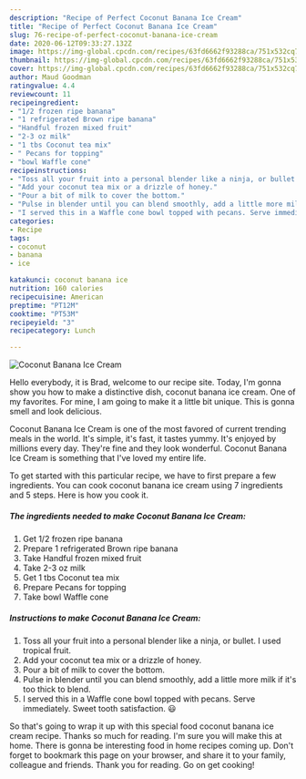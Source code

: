 ```yaml
---
description: "Recipe of Perfect Coconut Banana Ice Cream"
title: "Recipe of Perfect Coconut Banana Ice Cream"
slug: 76-recipe-of-perfect-coconut-banana-ice-cream
date: 2020-06-12T09:33:27.132Z
image: https://img-global.cpcdn.com/recipes/63fd6662f93288ca/751x532cq70/coconut-banana-ice-cream-recipe-main-photo.jpg
thumbnail: https://img-global.cpcdn.com/recipes/63fd6662f93288ca/751x532cq70/coconut-banana-ice-cream-recipe-main-photo.jpg
cover: https://img-global.cpcdn.com/recipes/63fd6662f93288ca/751x532cq70/coconut-banana-ice-cream-recipe-main-photo.jpg
author: Maud Goodman
ratingvalue: 4.4
reviewcount: 11
recipeingredient:
- "1/2 frozen ripe banana"
- "1 refrigerated Brown ripe banana"
- "Handful frozen mixed fruit"
- "2-3 oz milk"
- "1 tbs Coconut tea mix"
- " Pecans for topping"
- "bowl Waffle cone"
recipeinstructions:
- "Toss all your fruit into a personal blender like a ninja, or bullet. I used tropical fruit."
- "Add your coconut tea mix or a drizzle of honey."
- "Pour a bit of milk to cover the bottom."
- "Pulse in blender until you can blend smoothly, add a little more milk if it&#39;s too thick to blend."
- "I served this in a Waffle cone bowl topped with pecans. Serve immediately. Sweet tooth satisfaction. 😃"
categories:
- Recipe
tags:
- coconut
- banana
- ice

katakunci: coconut banana ice 
nutrition: 160 calories
recipecuisine: American
preptime: "PT12M"
cooktime: "PT53M"
recipeyield: "3"
recipecategory: Lunch

---
```



![Coconut Banana Ice Cream](https://img-global.cpcdn.com/recipes/63fd6662f93288ca/751x532cq70/coconut-banana-ice-cream-recipe-main-photo.jpg)

Hello everybody, it is Brad, welcome to our recipe site. Today, I'm gonna show you how to make a distinctive dish, coconut banana ice cream. One of my favorites. For mine, I am going to make it a little bit unique. This is gonna smell and look delicious.



Coconut Banana Ice Cream is one of the most favored of current trending meals in the world. It's simple, it's fast, it tastes yummy. It's enjoyed by millions every day. They're fine and they look wonderful. Coconut Banana Ice Cream is something that I've loved my entire life.


To get started with this particular recipe, we have to first prepare a few ingredients. You can cook coconut banana ice cream using 7 ingredients and 5 steps. Here is how you cook it.

##### The ingredients needed to make Coconut Banana Ice Cream:

1. Get 1/2 frozen ripe banana
1. Prepare 1 refrigerated Brown ripe banana
1. Take Handful frozen mixed fruit
1. Take 2-3 oz milk
1. Get 1 tbs Coconut tea mix
1. Prepare  Pecans for topping
1. Take bowl Waffle cone




##### Instructions to make Coconut Banana Ice Cream:

1. Toss all your fruit into a personal blender like a ninja, or bullet. I used tropical fruit.
1. Add your coconut tea mix or a drizzle of honey.
1. Pour a bit of milk to cover the bottom.
1. Pulse in blender until you can blend smoothly, add a little more milk if it&#39;s too thick to blend.
1. I served this in a Waffle cone bowl topped with pecans. Serve immediately. Sweet tooth satisfaction. 😃




So that's going to wrap it up with this special food coconut banana ice cream recipe. Thanks so much for reading. I'm sure you will make this at home. There is gonna be interesting food in home recipes coming up. Don't forget to bookmark this page on your browser, and share it to your family, colleague and friends. Thank you for reading. Go on get cooking!
